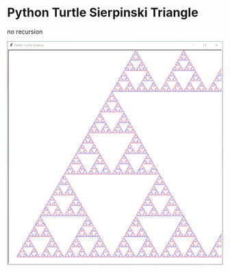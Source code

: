 # Python Turtle Sierpinski Triangle
no recursion

![plot.png](https://github.com/void4main/turtle-sierpinski-triangle/blob/main/Python%20Turtle%20Graphics.png)
